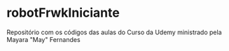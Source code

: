 # robotFrwkIniciante
Repositório com os códigos das aulas do Curso da Udemy ministrado pela Mayara "May" Fernandes
